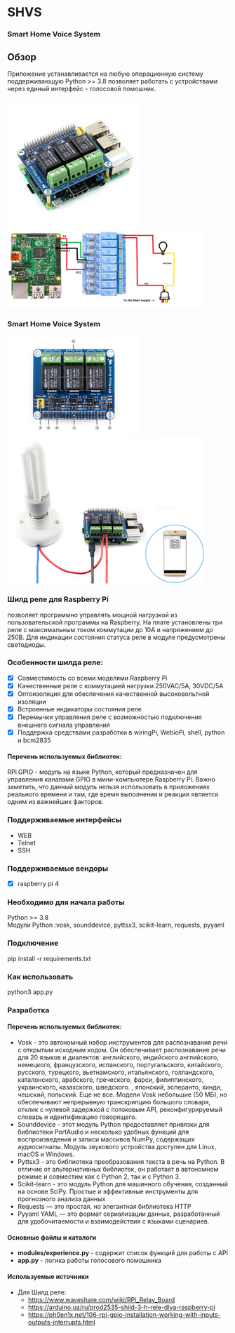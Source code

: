 # SHVS
### Smart Home Voice System
## Обзор
Приложение устанавливается на любую операционную систему поддерживающую Python >= 3.8 позволяет работать с устройствами через единый интерфейс - голосовой помошник. 

<img src="https://github.com/HackTeam87/SHVS/blob/main/img/relay2.jpg" width="300">      <img src="https://github.com/HackTeam87/SHVS/blob/main/img/relay1.jpg" width="450">

### Smart Home Voice System
<img src="https://github.com/HackTeam87/SHVS/blob/main/img/RPi-Relay-Board-intro.jpg" width="300">      <img src="https://github.com/HackTeam87/SHVS/blob/main/img/RPi-Relay-Board-4.gif" width="450">
### Шилд реле для Raspberry Pi
позволяет программно управлять мощной нагрузкой из пользовательской программы на Raspberry. На плате установлены три реле с максимальным током коммутации до 10А и напряжением до 250В. 
Для индикации состояния статуса реле в модуле предусмотрены светодиоды.
### Особенности шилда реле:
- [x] Совместимость со всеми моделями Raspberry Pi
- [x] Качественные реле с коммутацией нагрузки 250VAC/5A, 30VDC/5A
- [x] Оптоизоляция для обеспечения качественной высоковольтной изоляции
- [x] Встроенные индикаторы состояния реле
- [x] Перемычки управления реле с возможностью подключения внешнего сигнала управления
- [x] Поддержка средствами разработки в wiringPi, WebioPi, shell, python и bcm2835

#### Перечень используемых библиотек:
RPi.GPIO - модуль на языке Python, который предназначен для управления каналами GPIO в мини-компьютере Raspberry Pi. Важно заметить, что данный модуль нельзя использовать в приложениях реального времени и там, где время выполнения и реакции является одним из важнейших факторов.


### Поддерживаемые интерфейсы 
* WEB
* Telnet
* SSH 


### Поддерживаемые вендоры
- [x] raspberry pi 4


### Необходимо для начала работы   
Python >= 3.8    
Модули Python :vosk, sounddevice, pyttsx3, scikit-learn, requests, pyyaml


### Подключение
pip install -r requirements.txt

### Как использовать
python3 app.py

### Разработка
#### Перечень используемых библиотек:
* Vosk - это автономный набор инструментов для распознавания речи с открытым исходным кодом. Он обеспечивает распознавание речи для 20 языков и диалектов: английского, индийского английского, немецкого, французского, испанского, португальского, китайского, русского, турецкого, вьетнамского, итальянского, голландского, каталонского, арабского, греческого, фарси, филиппинского, украинского, казахского, шведского. , японский, эсперанто, хинди, чешский, польский. Еще не все. Модели Vosk небольшие (50 МБ), но обеспечивают непрерывную транскрипцию большого словаря, отклик с нулевой задержкой с потоковым API, реконфигурируемый словарь и идентификацию говорящего.
* Sounddevice - этот модуль Python предоставляет привязки для библиотеки PortAudio и несколько удобных функций для воспроизведения и записи массивов NumPy, содержащих аудиосигналы. Модуль звукового устройства доступен для Linux, macOS и Windows.
* Pyttsx3 - это библиотека преобразования текста в речь на Python. В отличие от альтернативных библиотек, он работает в автономном режиме и совместим как с Python 2, так и с Python 3.
* Scikit-learn - это модуль Python для машинного обучения, созданный на основе SciPy. Простые и эффективные инструменты для прогнозного анализа данных
* Requests — это простая, но элегантная библиотека HTTP
* Pyyaml YAML — это формат сериализации данных, разработанный для удобочитаемости и взаимодействия с языками сценариев.
#### Основные файлы и каталоги
* **modules/experience.py** - содержит список функций для работы с API
* **app.py** - логика работы голосового помошника

#### Используемые источники
* Для Шилд реле:
  + https://www.waveshare.com/wiki/RPi_Relay_Board
  + https://arduino.ua/ru/prod2535-shild-3-h-rele-dlya-raspberry-pi
  + https://ph0en1x.net/106-rpi-gpio-installation-working-with-inputs-outputs-interrupts.html

